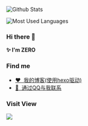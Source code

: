 ![Github Stats](https://github-readme-stats.vercel.app/api?username=hyw-zero&show_icons=true&count_private=true&theme=tokyonight)

![Most Used Languages](https://github-readme-stats.vercel.app/api/top-langs/?username=hyw-zero&layout=compact&theme=dracula)

<!-- dark, radical, merko, gruvbox, tokyonight, onedark, cobalt, synthwave, highcontrast, dracula -->
### Hi there 👋

**✨ I'm ZERO**
<!--
**hyw-zero/hyw-zero** is a ✨ _special_ ✨ repository because its `README.md` (this file) appears on your GitHub profile.
Here are some ideas to get you started:
- 🔭 I’m currently working on ...           
- 🌱 I’m currently learning ...
- 👯 I’m looking to collaborate on ...
- 🤔 I’m looking for help with ...
- 💬 Ask me about ...
- 📫 How to reach me: ...
- 😄 Pronouns: ...
- ⚡ Fun fact: ...
-->

### Find me
* [❤️&nbsp;&nbsp;我的博客\(使用hexo驱动\)](https://hyw-zero.github.io)
* [🐧&nbsp;&nbsp;通过QQ与我联系](http://wpa.qq.com/msgrd?v=3&uin=1240301994&site=qq&menu=yes)

### Visit View 
  <a title="Hits" target="_blank" href="https://github.com/hyw-zero/hits"><img src="https://hits.b3log.org/hyw-zero/hits.svg"></a>






